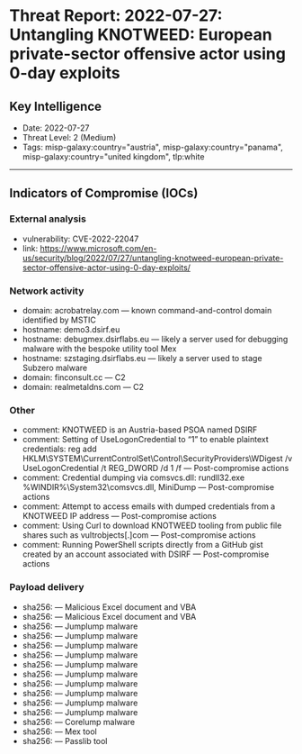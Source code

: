 # Threat Report: 2022-07-27: Untangling KNOTWEED: European private-sector offensive actor using 0-day exploits


## Key Intelligence
* Date: 2022-07-27
* Threat Level: 2 (Medium)
* Tags: misp-galaxy:country="austria", misp-galaxy:country="panama", misp-galaxy:country="united kingdom", tlp:white

---

## Indicators of Compromise (IOCs)
### External analysis
* vulnerability: CVE-2022-22047
* link: https://www.microsoft.com/en-us/security/blog/2022/07/27/untangling-knotweed-european-private-sector-offensive-actor-using-0-day-exploits/

### Network activity
* domain: acrobatrelay.com — known command-and-control domain identified by MSTIC
* hostname: demo3.dsirf.eu
* hostname: debugmex.dsirflabs.eu — likely a server used for debugging malware with the bespoke utility tool Mex
* hostname: szstaging.dsirflabs.eu — likely a server used to stage Subzero malware
* domain: finconsult.cc — C2
* domain: realmetaldns.com — C2

### Other
* comment: KNOTWEED is an Austria-based PSOA named DSIRF
* comment: Setting of UseLogonCredential to “1” to enable plaintext credentials: reg  add HKLM\SYSTEM\CurrentControlSet\Control\SecurityProviders\WDigest /v UseLogonCredential /t REG_DWORD /d 1 /f — Post-compromise actions
* comment: Credential dumping via comsvcs.dll: rundll32.exe %WINDIR%\System32\comsvcs.dll, MiniDump — Post-compromise actions
* comment: Attempt to access emails with dumped credentials from a KNOTWEED IP address — Post-compromise actions
* comment: Using Curl to download KNOTWEED tooling from public file shares such as vultrobjects[.]com — Post-compromise actions
* comment: Running PowerShell scripts directly from a GitHub gist created by an account associated with DSIRF — Post-compromise actions

### Payload delivery
* sha256: <sha256> — Malicious Excel document and VBA
* sha256: <sha256> — Malicious Excel document and VBA
* sha256: <sha256> — Jumplump malware
* sha256: <sha256> — Jumplump malware
* sha256: <sha256> — Jumplump malware
* sha256: <sha256> — Jumplump malware
* sha256: <sha256> — Jumplump malware
* sha256: <sha256> — Jumplump malware
* sha256: <sha256> — Jumplump malware
* sha256: <sha256> — Jumplump malware
* sha256: <sha256> — Jumplump malware
* sha256: <sha256> — Jumplump malware
* sha256: <sha256> — Corelump malware
* sha256: <sha256> — Mex tool
* sha256: <sha256> — Passlib tool
